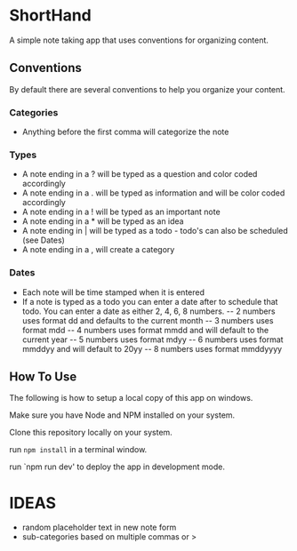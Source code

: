 # ShortHand

A simple note taking app that uses conventions for organizing content.

## Conventions

By default there are several conventions to help you organize your content.

### Categories

- Anything before the first comma will categorize the note

### Types

- A note ending in a ? will be typed as a question and color coded accordingly
- A note ending in a . will be typed as information and will be color coded accordingly
- A note ending in a ! will be typed as an important note
- A note ending in a \* will be typed as an idea
- A note ending in | will be typed as a todo - todo's can also be scheduled (see Dates)
- A note ending in a , will create a category

### Dates

- Each note will be time stamped when it is entered
- If a note is typed as a todo you can enter a date after to schedule that todo. You can enter a date as either 2, 4, 6, 8 numbers.
  -- 2 numbers uses format dd and defaults to the current month
  -- 3 numbers uses format mdd
  -- 4 numbers uses format mmdd and will default to the current year
  -- 5 numbers uses format mdyy
  -- 6 numbers uses format mmddyy and will default to 20yy
  -- 8 numbers uses format mmddyyyy

## How To Use

The following is how to setup a local copy of this app on windows.

Make sure you have Node and NPM installed on your system.

Clone this repository locally on your system.

run `npm install` in a terminal window.

run `npm run dev' to deploy the app in development mode.

# IDEAS

- random placeholder text in new note form
- sub-categories based on multiple commas or >
